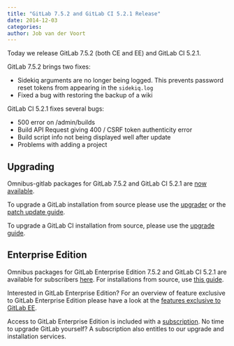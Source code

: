 ```yaml
---
title: "GitLab 7.5.2 and GitLab CI 5.2.1 Release"
date: 2014-12-03
categories:
author: Job van der Voort
---
```


Today we release GitLab 7.5.2 (both CE and EE) and GitLab CI 5.2.1.

GitLab 7.5.2 brings two fixes:

- Sidekiq arguments are no longer being logged. This prevents password reset tokens from appearing in the `sidekiq.log`
- Fixed a bug with restoring the backup of a wiki

GitLab CI 5.2.1 fixes several bugs:

- 500 error on /admin/builds
- Build API Request giving 400 / CSRF token authenticity error
- Build script info not being displayed well after update
- Problems with adding a project

<!-- more -->

## Upgrading

Omnibus-gitlab packages for GitLab 7.5.2 and GitLab CI 5.2.1 are [now available](https://about.gitlab.com/downloads/).

To upgrade a GitLab installation from source please use the
[upgrader](http://doc.gitlab.com/ce/update/upgrader.html) or the [patch update
guide](http://doc.gitlab.com/ce/update/patch_versions.html).

To upgrade a GitLab CI installation from source, please use the [upgrade guide](https://gitlab.com/gitlab-org/gitlab-ci/blob/master/doc/update/patch_versions.md).

## Enterprise Edition

Omnibus packages for GitLab Enterprise Edition 7.5.2 and GitLab CI 5.2.1 are available for subscribers [here](https://gitlab.com/subscribers/gitlab-ee/blob/master/doc/install/packages.md). For installations from source, use [this guide](https://gitlab.com/subscribers/gitlab-ee/blob/master/doc/update/patch_versions.md).

Interested in GitLab Enterprise Edition?
For an overview of feature exclusive to GitLab Enterprise Edition please have a look at the [features exclusive to GitLab EE](http://about.gitlab.com/features/#enterprise).

Access to GitLab Enterprise Edition is included with a [subscription](http://www.gitlab.com/subscription/).
No time to upgrade GitLab yourself?
A subscription also entitles to our upgrade and installation services.
